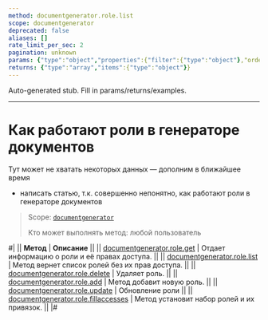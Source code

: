 ```yaml
---
method: documentgenerator.role.list
scope: documentgenerator
deprecated: false
aliases: []
rate_limit_per_sec: 2
pagination: unknown
params: {"type":"object","properties":{"filter":{"type":"object"},"order":{"type":"object"},"select":{"type":"array","items":{"type":"string"}},"start":{"type":["integer","string"]}}}
returns: {"type":"array","items":{"type":"object"}}
---
```


Auto-generated stub. Fill in params/returns/examples.

---

# Как работают роли в генераторе документов



Тут может не хватать некоторых данных — дополним в ближайшее время







- написать статью, т.к. совершенно непонятно, как работают роли в генераторе документов





> Scope: [`documentgenerator`](../../scopes/permissions.md)
>
> Кто может выполнять метод: любой пользователь

#|
|| **Метод** | **Описание** ||
|| [documentgenerator.role.get](./document-generator-role-get.md) | Отдает информацию о роли и её правах доступа. ||
|| [documentgenerator.role.list](./document-generator-role-list.md) | Метод вернет список ролей без их прав доступа. ||
|| [documentgenerator.role.delete](./document-generator-role-delete.md) | Удаляет роль. ||
|| [documentgenerator.role.add](./document-generator-role-add.md) | Метод добавит новую роль. ||
|| [documentgenerator.role.update](./document-generator-role-update.md) | Обновление роли ||
|| [documentgenerator.role.fillaccesses](./document-generator-role-fill-accesses.md) | Метод установит набор ролей и их привязок. ||
|#

